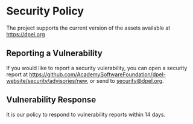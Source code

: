 # Security Policy

The project supports the current version of the assets available at https://dpel.org

## Reporting a Vulnerability

If you would like to report a security vulerability, you can open a security report at https://github.com/AcademySoftwareFoundation/dpel-website/security/advisories/new, or send to security@dpel.org.

## Vulnerability Response

It is our policy to respond to vulnerability reports within 14 days.
